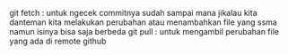 git fetch : untuk ngecek commitnya sudah sampai mana jikalau kita danteman kita melakukan perubahan atau menambahkan file yang ssma namun isinya bisa saja berbeda
git pull : untuk mengambil perubahan file yang ada di remote github